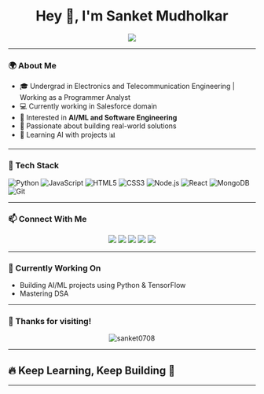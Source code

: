<h1 align="center">Hey 👋, I'm Sanket Mudholkar</h1>

<p align="center">
  <img src="https://readme-typing-svg.herokuapp.com/?lines=Software+Engineer+%F0%9F%92%BB;AI+%2F+ML+Enthusiast+%F0%9F%A7%AC;Future+MS+CS+Student+%F0%9F%87%A9%F0%9F%87%AA&center=true&width=500&height=45">
</p>

---

### 🌍 About Me

- 🎓 Undergrad in Electronics and Telecommunication Engineering | Working as a Programmer Analyst
- 💻 Currently working in Salesforce domain
- 🧠 Interested in **AI/ML and Software Engineering**
- 🚀 Passionate about building real-world solutions
- 🌱 Learning AI with projects 📊

---

### 🔧 Tech Stack

![Python](https://img.shields.io/badge/-Python-333333?style=for-the-badge&logo=python)
![JavaScript](https://img.shields.io/badge/-JavaScript-333333?style=for-the-badge&logo=javascript)
![HTML5](https://img.shields.io/badge/-HTML5-333333?style=for-the-badge&logo=html5)
![CSS3](https://img.shields.io/badge/-CSS3-333333?style=for-the-badge&logo=css3)
![Node.js](https://img.shields.io/badge/-Node.js-333333?style=for-the-badge&logo=node.js)
![React](https://img.shields.io/badge/-React-333333?style=for-the-badge&logo=react)
![MongoDB](https://img.shields.io/badge/-MongoDB-333333?style=for-the-badge&logo=mongodb)
![Git](https://img.shields.io/badge/-Git-333333?style=for-the-badge&logo=git)

---

### 📫 Connect With Me

<p align="center">
  <a href="https://www.linkedin.com/in/sanket-mudholkar/"><img src="https://img.shields.io/badge/-LinkedIn-0077B5?style=for-the-badge&logo=linkedin&logoColor=white"/></a>
  <a href="mailto:sanketmudhulkar98@gmail.com"><img src="https://img.shields.io/badge/-Gmail-D14836?style=for-the-badge&logo=gmail&logoColor=white"/></a>
  <a href="https://github.com/sanket0708"><img src="https://img.shields.io/badge/-GitHub-333333?style=for-the-badge&logo=github&logoColor=white"/></a>
  <a href="https://leetcode.com/u/sanket0708/"><img src="https://img.shields.io/badge/-LeetCode-FFA116?style=for-the-badge&logo=leetcode&logoColor=black"/></a>
  <a href="https://sanket-mudholkar.vercel.app/"><img src="https://img.shields.io/badge/-Portfolio-121212?style=for-the-badge&logo=vercel&logoColor=white"/></a>
</p>

---

### 🧠 Currently Working On

- Building AI/ML projects using Python & TensorFlow
- Mastering DSA  

---

### 🥳 Thanks for visiting!

<p align="center">
  <img src="https://komarev.com/ghpvc/?username=sanket0708&label=Profile%20Views&color=0e75b6&style=flat" alt="sanket0708" />
</p>

---

## 🔥 Keep Learning, Keep Building 🚀

---


